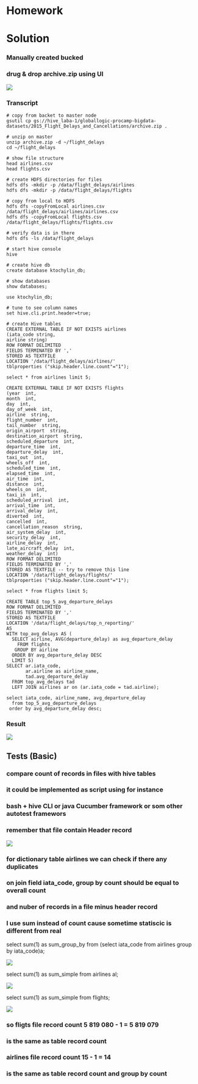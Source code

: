 # Homework

# Solution

### Manually created bucked 
### drug & drop archive.zip using UI

![](images/001.PNG)

### Transcript

```
# copy from backet to master node
gsutil cp gs://hive_laba-1/globallogic-procamp-bigdata-datasets/2015_Flight_Delays_and_Cancellations/archive.zip .

# unzip on master
unzip archive.zip -d ~/flight_delays
cd ~/flight_delays

# show file structure
head airlines.csv
head flights.csv

# create HDFS directories for files
hdfs dfs -mkdir -p /data/flight_delays/airlines
hdfs dfs -mkdir -p /data/flight_delays/flights

# copy from local to HDFS
hdfs dfs -copyFromLocal airlines.csv /data/flight_delays/airlines/airlines.csv
hdfs dfs -copyFromLocal flights.csv /data/flight_delays/flights/flights.csv

# verify data is in there
hdfs dfs -ls /data/flight_delays

# start hive console
hive

# create hive db
create database ktochylin_db;

# show databases
show databases;

use ktochylin_db;

# tune to see column names
set hive.cli.print.header=true;

# create Hive tables
CREATE EXTERNAL TABLE IF NOT EXISTS airlines
(iata_code string,
airline string)
ROW FORMAT DELIMITED
FIELDS TERMINATED BY ','
STORED AS TEXTFILE
LOCATION '/data/flight_delays/airlines/'
tblproperties ("skip.header.line.count"="1");

select * from airlines limit 5;

CREATE EXTERNAL TABLE IF NOT EXISTS flights
(year  int,
month  int,
day  int,
day_of_week  int,
airline  string,
flight_number  int,
tail_number  string,
origin_airport  string,
destination_airport  string,
scheduled_departure  int,
departure_time  int,
departure_delay  int,
taxi_out  int,
wheels_off  int,
scheduled_time  int,
elapsed_time  int,
air_time  int,
distance  int,
wheels_on  int,
taxi_in  int,
scheduled_arrival  int,
arrival_time  int,
arrival_delay  int,
diverted  int,
cancelled  int,
cancellation_reason  string,
air_system_delay  int,
security_delay  int,
airline_delay  int,
late_aircraft_delay  int,
weather_delay  int)
ROW FORMAT DELIMITED
FIELDS TERMINATED BY ','
STORED AS TEXTFILE -- try to remove this line
LOCATION '/data/flight_delays/flights/'
tblproperties ("skip.header.line.count"="1");

select * from flights limit 5;
  
CREATE TABLE top_5_avg_departure_delays
ROW FORMAT DELIMITED
FIELDS TERMINATED BY ','
STORED AS TEXTFILE
LOCATION '/data/flight_delays/top_n_reporting/'
AS
WITH top_avg_delays AS (
  SELECT airline, AVG(departure_delay) as avg_departure_delay
    FROM flights 
   GROUP BY airline 
  ORDER BY avg_departure_delay DESC
  LIMIT 5)
SELECT ar.iata_code,
       ar.airline as airline_name,
       tad.avg_departure_delay
  FROM top_avg_delays tad
  LEFT JOIN airlines ar on (ar.iata_code = tad.airline);

select iata_code, airline_name, avg_departure_delay
  from top_5_avg_departure_delays
 order by avg_departure_delay desc;
```

### Result

![](images/result.PNG)


## Tests (Basic)

### compare count of records in files with hive tables
### it could be implemented as script using for instance
### bash + hive CLI or java Cucumber framework or som other autotest framewors
### remember that file contain Header record

![](images/002.PNG)

### for dictionary table airlines we can check if there any duplicates
### on join field iata_code, group by count should be equal to overall count
### and nuber of records in a file minus header record

### I use sum instead of count cause sometime statiscic is different from real

select sum(1) as sum_group_by
  from (select iata_code
          from airlines
         group by iata_code)a;

![](images/003.PNG)

select sum(1) as sum_simple
  from airlines al;

![](images/004.PNG)

select sum(1) as sum_simple
  from flights;
  
![](images/005.PNG)

### so fligts file record count 5 819 080 - 1 = 5 819 079 
### is the same as table record count

### airlines file record count 15 - 1 = 14
### is the same as table record count and group by count
